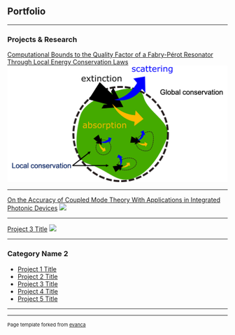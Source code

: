 ## Portfolio

---

### Projects & Research 

[Computational Bounds to the Quality Factor of a Fabry-Pérot Resonator Through Local Energy Conservation Laws](/pdf/APHY_472_Final_Report.pdf)
<img src="images/Conservation laws.png?raw=true"/>

---
[On the Accuracy of Coupled Mode Theory With Applications in Integrated Photonic Devices](/pdf/sample_presentation.pdf)
<img src="images/dummy_thumbnail.jpg?raw=true"/>

---
[Project 3 Title](http://example.com/)
<img src="images/dummy_thumbnail.jpg?raw=true"/>

---

### Category Name 2

- [Project 1 Title](http://example.com/)
- [Project 2 Title](http://example.com/)
- [Project 3 Title](http://example.com/)
- [Project 4 Title](http://example.com/)
- [Project 5 Title](http://example.com/)

---




---
<p style="font-size:11px">Page template forked from <a href="https://github.com/evanca/quick-portfolio">evanca</a></p>
<!-- Remove above link if you don't want to attibute -->
